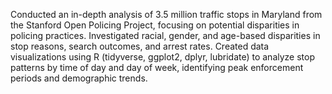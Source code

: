 Conducted an in-depth analysis of 3.5 million traffic stops in Maryland from the Stanford Open Policing Project, focusing on potential disparities in policing practices. Investigated racial, gender, and age-based disparities in stop reasons, search outcomes, and arrest rates.
Created data visualizations using R (tidyverse, ggplot2, dplyr, lubridate) to analyze stop patterns by time of day and day of week, identifying peak enforcement periods and demographic trends.
